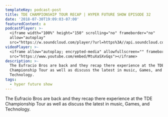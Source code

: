 ```yaml
---
templateKey: podcast-post
title: TDE CHAMPIONSHIP TOUR RECAP | HYPER FUTURE SHOW EPISODE 32
date: '2018-07-30T19:09:03-07:00'
featuredContent: a
podcastPlayer: >-
  <iframe width="100%" height="150" scrolling="no" frameborder="no"
  allow="autoplay"
  src="https://w.soundcloud.com/player/?url=https%3A//api.soundcloud.com/tracks/445488678&color=%23ff5500&auto_play=false&hide_related=false&show_comments=true&show_user=true&show_reposts=false&show_teaser=true&visual=true"></iframe>
videoPlayer: >-
  <iframe allow="autoplay; encrypted-media" allowfullscreen="" frameborder="0"
  src="https://www.youtube.com/embed/MtuXaSXvGqs"></iframe>
description: >-
  The Eufracio Bros are back and they recap there experience at the TDE
  Championship Tour as well as discuss the latest in music, Games, and
  Technology.
tags:
  - hyper future show
---
```

<p>The Eufracio Bros are back and they recap there experience at the TDE Championship Tour as well as discuss the latest in music, Games, and Technology.</p>
